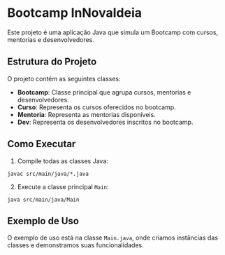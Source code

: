 # Bootcamp InNovaIdeia
Este projeto é uma aplicação Java que simula um Bootcamp com cursos, mentorias e desenvolvedores.

## Estrutura do Projeto
O projeto contém as seguintes classes:
- **Bootcamp**: Classe principal que agrupa cursos, mentorias e desenvolvedores.
- **Curso**: Representa os cursos oferecidos no bootcamp.
- **Mentoria**: Representa as mentorias disponíveis.
- **Dev**: Representa os desenvolvedores inscritos no bootcamp.

## Como Executar
1. Compile todas as classes Java:
```
javac src/main/java/*.java
```

2. Execute a classe principal `Main`:
```
java src/main/java/Main
```

## Exemplo de Uso
O exemplo de uso está na classe `Main.java`, onde criamos instâncias das classes e demonstramos suas funcionalidades.
